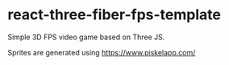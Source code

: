 # react-three-fiber-fps-template

Simple 3D FPS video game based on Three JS.

Sprites are generated using https://www.piskelapp.com/
